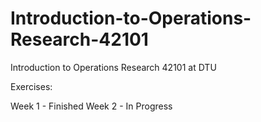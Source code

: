 # Introduction-to-Operations-Research-42101
Introduction to Operations Research 42101 at DTU

Exercises:

Week 1 - Finished
Week 2 - In Progress